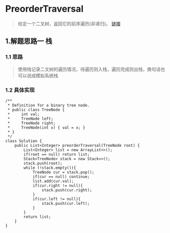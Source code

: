 # PreorderTraversal
>给定一个二叉树，返回它的前序遍历(非递归)。 [链接](https://leetcode-cn.com/problems/binary-tree-preorder-traversal/)
## 1.解题思路一 栈
### 1.1 思路
> 使用栈记录二叉树的遍历情况，待遍历则入栈，遍历完成则出栈，换句话也可以说成模拟系统栈
### 1.2 具体实现
```
/**
 * Definition for a binary tree node.
 * public class TreeNode {
 *     int val;
 *     TreeNode left;
 *     TreeNode right;
 *     TreeNode(int x) { val = x; }
 * }
 */
class Solution {
    public List<Integer> preorderTraversal(TreeNode root) {
        List<Integer> list = new ArrayList<>();
        if(root == null) return list;
        Stack<TreeNode> stack = new Stack<>();
        stack.push(root);
        while (!stack.empty()){
            TreeNode cur = stack.pop();
            if(cur == null) continue;
            list.add(cur.val);
            if(cur.right != null){
                stack.push(cur.right);
            }
            if(cur.left != null){
                stack.push(cur.left);
            }
        }
        return list;
    }
}
```